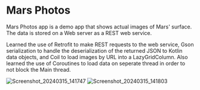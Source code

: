 Mars Photos
==================================

Mars Photos app is a demo app that shows actual images of Mars' surface. The data is stored on a Web server
as a REST web service.

Learned the use of Retrofit to make REST requests to the web service, Gson serialization to
handle the deserialization of the returned JSON to Kotlin data objects, and Coil to load images by URL into a LazyGridColumn.
Also learned the use of Coroutines to load data on seperate thread in order to not block the Main thread.

![Screenshot_20240315_141747](https://github.com/NickSidiropoulos/Mars-Photos-Jetpack/assets/12250619/f9d18475-4061-4458-85e5-ea12f75ab6ae)
![Screenshot_20240315_141803](https://github.com/NickSidiropoulos/Mars-Photos-Jetpack/assets/12250619/cb0e3c60-11d2-40c7-8415-86b30cd182e8)


